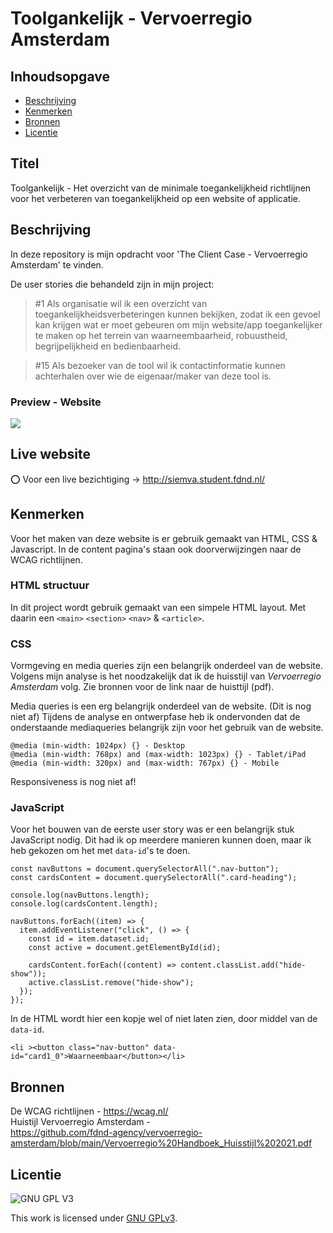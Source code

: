# Toolgankelijk - Vervoerregio Amsterdam

## Inhoudsopgave

  * [Beschrijving](#beschrijving)
  * [Kenmerken](#kenmerken)
  * [Bronnen](#bronnen)
  * [Licentie](#licentie)

## Titel 
Toolgankelijk - Het overzicht van de minimale toegankelijkheid richtlijnen voor het verbeteren van toegankelijkheid op een website of applicatie.

## Beschrijving
<!-- In de Beschrijving staat hoe je project er uit ziet, hoe het werkt en wat je er mee kan. -->
In deze repository is mijn opdracht voor 'The Client Case - Vervoerregio Amsterdam' te vinden. 

De user stories die behandeld zijn in mijn project:
> #1 Als organisatie wil ik een overzicht van toegankelijkheidsverbeteringen kunnen bekijken, zodat ik een gevoel kan krijgen wat er moet gebeuren om mijn website/app toegankelijker te maken op het terrein van waarneembaarheid, robuustheid, begrijpelijkheid en bedienbaarheid.

> #15 Als bezoeker van de tool wil ik contactinformatie kunnen achterhalen over wie de eigenaar/maker van deze tool is.

<!-- Voeg een mooie poster visual toe 📸 -->
### Preview - Website
<img src="https://user-images.githubusercontent.com/64197688/195725764-c18e2949-f526-4fac-8aac-25086785145f.png">
<!-- Voeg een link toe naar Github Pages 🌐-->

## Live website 
:o: Voor een live bezichtiging ->
http://siemva.student.fdnd.nl/

## Kenmerken
<!-- Bij Kenmerken staat welke technieken zijn gebruikt en hoe. Wat is de HTML structuur? Wat zijn de belangrijkste dingen in CSS? Wat is er met Javascript gedaan en hoe? Misschien heb je een framwork of library gebruikt? -->
Voor het maken van deze website is er gebruik gemaakt van HTML, CSS & Javascript. 
In de content pagina's staan ook doorverwijzingen naar de WCAG richtlijnen.

### HTML structuur
In dit project wordt gebruik gemaakt van een simpele HTML layout. 
Met daarin een `<main>` `<section>` `<nav>` & `<article>`.

### CSS
Vormgeving en media queries zijn een belangrijk onderdeel van de website. Volgens mijn analyse is het noodzakelijk dat ik de huisstijl van *Vervoerregio Amsterdam* volg. Zie bronnen voor de link naar de huisttijl (pdf).

Media queries is een erg belangrijk onderdeel van de website. (Dit is nog niet af)
Tijdens de analyse en ontwerpfase heb ik ondervonden dat de onderstaande mediaqueries belangrijk zijn voor het gebruik van de website.
```
@media (min-width: 1024px) {} - Desktop
@media (min-width: 768px) and (max-width: 1023px) {} - Tablet/iPad
@media (min-width: 320px) and (max-width: 767px) {} - Mobile
```
Responsiveness is nog niet af!

### JavaScript
Voor het bouwen van de eerste user story was er een belangrijk stuk JavaScript nodig. 
Dit had ik op meerdere manieren kunnen doen, maar ik heb gekozen om het met `data-id`'s te doen.

```
const navButtons = document.querySelectorAll(".nav-button");
const cardsContent = document.querySelectorAll(".card-heading");

console.log(navButtons.length);
console.log(cardsContent.length);

navButtons.forEach((item) => {
  item.addEventListener("click", () => {
    const id = item.dataset.id;
    const active = document.getElementById(id);

    cardsContent.forEach((content) => content.classList.add("hide-show"));
    active.classList.remove("hide-show");
  });
});
```

In de HTML wordt hier een kopje wel of niet laten zien, door middel van de `data-id`.
```
<li ><button class="nav-button" data-id="card1_0">Waarneembaar</button></li>
```

## Bronnen
De WCAG richtlijnen - 
https://wcag.nl/ <br>
Huistijl Vervoerregio Amsterdam - <br>
https://github.com/fdnd-agency/vervoerregio-amsterdam/blob/main/Vervoerregio%20Handboek_Huisstijl%202021.pdf

## Licentie

![GNU GPL V3](https://www.gnu.org/graphics/gplv3-127x51.png)

This work is licensed under [GNU GPLv3](./LICENSE).
